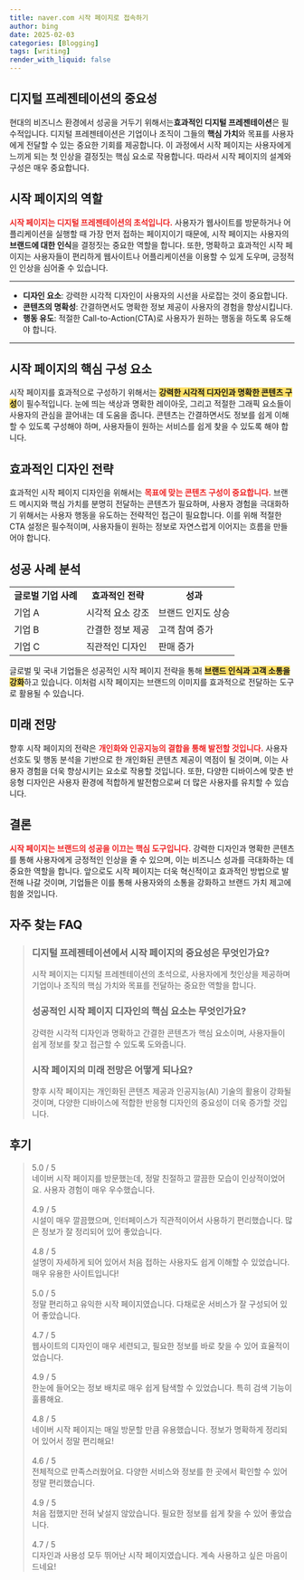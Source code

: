 ```yaml
---
title: naver.com 시작 페이지로 접속하기
author: bing
date: 2025-02-03
categories: [Blogging]
tags: [writing]
render_with_liquid: false
---
```



<h2 id='디지털 프레젠테이션의 중요성'>디지털 프레젠테이션의 중요성</h2>

<p>현대의 비즈니스 환경에서 성공을 거두기 위해서는<strong><b>효과적인 디지털 프레젠테이션</b></strong>은 필수적입니다. 디지털 프레젠테이션은 기업이나 조직이 그들의 <b>핵심 가치</b>와 목표를 사용자에게 전달할 수 있는 중요한 기회를 제공합니다. 이 과정에서 시작 페이지는 사용자에게 느끼게 되는 첫 인상을 결정짓는 핵심 요소로 작용합니다. 따라서 시작 페이지의 설계와 구성은 매우 중요합니다.</p>

<h2 id='시작 페이지의 역할'>시작 페이지의 역할</h2>

<p><b><span style="color: #ee2323;">시작 페이지는 디지털 프레젠테이션의 초석입니다.</span></b> 사용자가 웹사이트를 방문하거나 어플리케이션을 실행할 때 가장 먼저 접하는 페이지이기 때문에, 시작 페이지는 사용자의 <b>브랜드에 대한 인식</b>을 결정짓는 중요한 역할을 합니다. 또한, 명확하고 효과적인 시작 페이지는 사용자들이 편리하게 웹사이트나 어플리케이션을 이용할 수 있게 도우며, 긍정적인 인상을 심어줄 수 있습니다.</p>

<hr />

<ul>
    <li><b>디자인 요소</b>: 강력한 시각적 디자인이 사용자의 시선을 사로잡는 것이 중요합니다.</li>
    <li><b>콘텐츠의 명확성</b>: 간결하면서도 명확한 정보 제공이 사용자의 경험을 향상시킵니다.</li>
    <li><b>행동 유도</b>: 적절한 Call-to-Action(CTA)로 사용자가 원하는 행동을 하도록 유도해야 합니다.</li>
</ul>

<hr />

<h2 id='시작 페이지의 핵심 구성 요소'>시작 페이지의 핵심 구성 요소</h2>

<p>시작 페이지를 효과적으로 구성하기 위해서는 <b><span style="background-color: #ffe066;">강력한 시각적 디자인과 명확한 콘텐츠 구성</span></b>이 필수적입니다. 눈에 띄는 색상과 명확한 레이아웃, 그리고 적절한 그래픽 요소들이 사용자의 관심을 끌어내는 데 도움을 줍니다. 콘텐츠는 간결하면서도 정보를 쉽게 이해할 수 있도록 구성해야 하며, 사용자들이 원하는 서비스를 쉽게 찾을 수 있도록 해야 합니다.</p>

<h2 id='효과적인 디자인 전략'>효과적인 디자인 전략</h2>

<p>효과적인 시작 페이지 디자인을 위해서는 <b><span style="color: #ee2323;">목표에 맞는 콘텐츠 구성이 중요합니다.</span></b> 브랜드 메시지와 핵심 가치를 분명히 전달하는 콘텐츠가 필요하며, 사용자 경험을 극대화하기 위해서는 사용자 행동을 유도하는 전략적인 접근이 필요합니다. 이를 위해 적절한 CTA 설정은 필수적이며, 사용자들이 원하는 정보로 자연스럽게 이어지는 흐름을 만들어야 합니다.</p>

<h2 id='성공 사례 분석'>성공 사례 분석</h2>

<table>
    <tr>
        <td style="text-align: center; height: 17px;"><b>글로벌 기업 사례</b></td>
        <td style="text-align: center; height: 17px;"><b>효과적인 전략</b></td>
        <td style="text-align: center; height: 17px;"><b>성과</b></td>
    </tr>
    <tr>
        <td>기업 A</td>
        <td>시각적 요소 강조</td>
        <td>브랜드 인지도 상승</td>
    </tr>
    <tr>
        <td>기업 B</td>
        <td>간결한 정보 제공</td>
        <td>고객 참여 증가</td>
    </tr>
    <tr>
        <td>기업 C</td>
        <td>직관적인 디자인</td>
        <td>판매 증가</td>
    </tr>
</table>

<p>글로벌 및 국내 기업들은 성공적인 시작 페이지 전략을 통해 <b><span style="background-color: #ffe066;">브랜드 인식과 고객 소통을 강화</span></b>하고 있습니다. 이처럼 시작 페이지는 브랜드의 이미지를 효과적으로 전달하는 도구로 활용될 수 있습니다.</p>

<h2 id='미래 전망'>미래 전망</h2>

<p>향후 시작 페이지의 전략은 <b><span style="color: #ee2323;">개인화와 인공지능의 결합을 통해 발전할 것입니다.</span></b> 사용자 선호도 및 행동 분석을 기반으로 한 개인화된 콘텐츠 제공이 역점이 될 것이며, 이는 사용자 경험을 더욱 향상시키는 요소로 작용할 것입니다. 또한, 다양한 디바이스에 맞춘 반응형 디자인은 사용자 환경에 적합하게 발전함으로써 더 많은 사용자를 유치할 수 있습니다.</p>

<h2 id='결론'>결론</h2>

<p><b><span style="color: #ee2323;">시작 페이지는 브랜드의 성공을 이끄는 핵심 도구입니다.</span></b> 강력한 디자인과 명확한 콘텐츠를 통해 사용자에게 긍정적인 인상을 줄 수 있으며, 이는 비즈니스 성과를 극대화하는 데 중요한 역할을 합니다. 앞으로도 시작 페이지는 더욱 혁신적이고 효과적인 방법으로 발전해 나갈 것이며, 기업들은 이를 통해 사용자와의 소통을 강화하고 브랜드 가치 제고에 힘쓸 것입니다.</p>


<h2 id='자주_찾는_FAQ'>자주 찾는 FAQ</h2>
<div itemscope="" itemtype="https://schema.org/FAQPage"> 
<blockquote> 
<div itemscope="" itemprop="mainEntity" itemtype="https://schema.org/Question"> 
<h3 itemprop="name">디지털 프레젠테이션에서 시작 페이지의 중요성은 무엇인가요?</h3> 
<div itemscope="" itemprop="acceptedAnswer" itemtype="https://schema.org/Answer"> 
<span itemprop="text"> 
<p>시작 페이지는 디지털 프레젠테이션의 초석으로, 사용자에게 첫인상을 제공하며 기업이나 조직의 핵심 가치와 목표를 전달하는 중요한 역할을 합니다.</p> 
</span> 
</div> 
</div> 

<div itemscope="" itemprop="mainEntity" itemtype="https://schema.org/Question"> 
<h3 itemprop="name">성공적인 시작 페이지 디자인의 핵심 요소는 무엇인가요?</h3> 
<div itemscope="" itemprop="acceptedAnswer" itemtype="https://schema.org/Answer"> 
<span itemprop="text"> 
<p>강력한 시각적 디자인과 명확하고 간결한 콘텐츠가 핵심 요소이며, 사용자들이 쉽게 정보를 찾고 접근할 수 있도록 도와줍니다.</p> 
</span> 
</div> 
</div> 

<div itemscope="" itemprop="mainEntity" itemtype="https://schema.org/Question"> 
<h3 itemprop="name">시작 페이지의 미래 전망은 어떻게 되나요?</h3> 
<div itemscope="" itemprop="acceptedAnswer" itemtype="https://schema.org/Answer"> 
<span itemprop="text"> 
<p>향후 시작 페이지는 개인화된 콘텐츠 제공과 인공지능(AI) 기술의 활용이 강화될 것이며, 다양한 디바이스에 적합한 반응형 디자인의 중요성이 더욱 증가할 것입니다.</p> 
</span> 
</div> 
</div> 
</blockquote> 
</div>
<h2 id='후기'>후기</h2>
<div itemscope itemtype="https://schema.org/Product">
  <blockquote>
  <div itemprop="review" itemscope itemtype="https://schema.org/Review">
      <div itemprop="reviewRating" itemscope itemtype="https://schema.org/Rating"> <span itemprop="ratingValue">5.0</span> / <span itemprop="bestRating">5</span> </div>
      <span itemprop="reviewBody">네이버 시작 페이지를 방문했는데, 정말 친절하고 깔끔한 모습이 인상적이었어요. 사용자 경험이 매우 우수했습니다.</span>
  </div>
  <br>
  <div itemprop="review" itemscope itemtype="https://schema.org/Review">
      <div itemprop="reviewRating" itemscope itemtype="https://schema.org/Rating"> <span itemprop="ratingValue">4.9</span> / <span itemprop="bestRating">5</span> </div>
      <span itemprop="reviewBody">시설이 매우 깔끔했으며, 인터페이스가 직관적이어서 사용하기 편리했습니다. 많은 정보가 잘 정리되어 있어 좋았습니다.</span>
  </div>
  <br>
  <div itemprop="review" itemscope itemtype="https://schema.org/Review">
      <div itemprop="reviewRating" itemscope itemtype="https://schema.org/Rating"> <span itemprop="ratingValue">4.8</span> / <span itemprop="bestRating">5</span> </div>
      <span itemprop="reviewBody">설명이 자세하게 되어 있어서 처음 접하는 사용자도 쉽게 이해할 수 있었습니다. 매우 유용한 사이트입니다!</span>
  </div>
  <br>
  <div itemprop="review" itemscope itemtype="https://schema.org/Review">
      <div itemprop="reviewRating" itemscope itemtype="https://schema.org/Rating"> <span itemprop="ratingValue">5.0</span> / <span itemprop="bestRating">5</span> </div>
      <span itemprop="reviewBody">정말 편리하고 유익한 시작 페이지였습니다. 다채로운 서비스가 잘 구성되어 있어 좋았습니다.</span>
  </div>
  <br>
  <div itemprop="review" itemscope itemtype="https://schema.org/Review">
      <div itemprop="reviewRating" itemscope itemtype="https://schema.org/Rating"> <span itemprop="ratingValue">4.7</span> / <span itemprop="bestRating">5</span> </div>
      <span itemprop="reviewBody">웹사이트의 디자인이 매우 세련되고, 필요한 정보를 바로 찾을 수 있어 효율적이었습니다.</span>
  </div>
  <br>
  <div itemprop="review" itemscope itemtype="https://schema.org/Review">
      <div itemprop="reviewRating" itemscope itemtype="https://schema.org/Rating"> <span itemprop="ratingValue">4.9</span> / <span itemprop="bestRating">5</span> </div>
      <span itemprop="reviewBody">한눈에 들어오는 정보 배치로 매우 쉽게 탐색할 수 있었습니다. 특히 검색 기능이 훌륭해요.</span>
  </div>
  <br>
  <div itemprop="review" itemscope itemtype="https://schema.org/Review">
      <div itemprop="reviewRating" itemscope itemtype="https://schema.org/Rating"> <span itemprop="ratingValue">4.8</span> / <span itemprop="bestRating">5</span> </div>
      <span itemprop="reviewBody">네이버 시작 페이지는 매일 방문할 만큼 유용했습니다. 정보가 명확하게 정리되어 있어서 정말 편리해요!</span>
  </div>
  <br>
  <div itemprop="review" itemscope itemtype="https://schema.org/Review">
      <div itemprop="reviewRating" itemscope itemtype="https://schema.org/Rating"> <span itemprop="ratingValue">4.6</span> / <span itemprop="bestRating">5</span> </div>
      <span itemprop="reviewBody">전체적으로 만족스러웠어요. 다양한 서비스와 정보를 한 곳에서 확인할 수 있어 정말 편리했습니다.</span>
  </div>
  <br>
  <div itemprop="review" itemscope itemtype="https://schema.org/Review">
      <div itemprop="reviewRating" itemscope itemtype="https://schema.org/Rating"> <span itemprop="ratingValue">4.9</span> / <span itemprop="bestRating">5</span> </div>
      <span itemprop="reviewBody">처음 접했지만 전혀 낯설지 않았습니다. 필요한 정보를 쉽게 찾을 수 있어 좋았습니다.</span>
  </div>
  <br>
  <div itemprop="review" itemscope itemtype="https://schema.org/Review">
      <div itemprop="reviewRating" itemscope itemtype="https://schema.org/Rating"> <span itemprop="ratingValue">4.7</span> / <span itemprop="bestRating">5</span> </div>
      <span itemprop="reviewBody">디자인과 사용성 모두 뛰어난 시작 페이지였습니다. 계속 사용하고 싶은 마음이 드네요!</span>
  </div>
  </blockquote>
</div>
